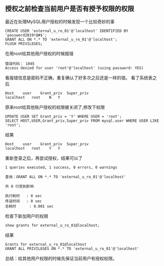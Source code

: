 ## 授权之前检查当前用户是否有授予权限的权限
最近在处理MySQL用户授权的时候发现一个比较奇妙的事
```
CREATE USER 'external_u_ro_01'@'localhost' IDENTIFIED BY 'password2019!@#$';
GRANT ALL ON *.* TO 'external_u_ro_01'@'localhost';
FLUSH PRIVILEGES;
```
在用root给其他用户授权的时候报错
```
错误代码： 1045
Access denied for user 'root'@'localhost' (using password: YES)
```
看报错信息是密码不正确，重复确认了好多次之后还是一样的错。
看了系统表之后
```
Host	user	Grant_priv	Super_priv
localhost	root	N	Y
```
原来root给其他账户授权的权限被关闭了,修改下权限
```
UPDATE USER SET Grant_priv = 'Y' WHERE USER = 'root';
SELECT HOST,USER,Grant_priv,Super_priv FROM mysql.user WHERE USER LIKE 'root';
```
结果
```
Host	user	Grant_priv	Super_priv
localhost	root	Y	Y
```
重新登录之后，再尝试授权，结果可以了
```
1 queries executed, 1 success, 0 errors, 0 warnings

查询：GRANT ALL ON *.* TO 'external_u_ro_01'@'localhost'

共 0 行受到影响

执行耗时   : 0 sec
传送时间   : 0 sec
总耗时      : 0.001 sec
```
检查下新加用户的权限
```
show grants for external_u_ro_01@localhost;
```
结果
```
Grants for external_u_ro_01@localhost
GRANT ALL PRIVILEGES ON *.* TO 'external_u_ro_01'@'localhost'
```
总结：给其他用户权限的时候先保证当前用户有授权权限。